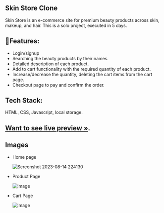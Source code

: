 ## Skin Store Clone
Skin Store is an e-commerce site for premium beauty products across skin, makeup, and hair.
This is a solo project, executed in 5 days.


## 🚀Features:

- Login/signup
- Searching the beauty products by their names.
- Detailed description of each product.
- Add to cart functionality with the required quantity of each product.
- Increase/decrease the quantity, deleting the cart items from the cart page.
- Checkout page to pay and confirm the order.

## Tech Stack:
HTML, CSS, Javascript, local storage.

## [Want to see live preview »](http://127.0.0.1:5501/SkinStoreCloneFinal/index.html).

## Images

- Home page

   ![Screenshot 2023-08-14 224130](https://github.com/ak8459/skin-store/assets/87300147/00cbb2fb-fdb7-46d8-ac8f-657fb1247d00)

- Product Page

   ![image](https://github.com/ak8459/skin-store/assets/87300147/0462d9f6-9bf4-4e1e-b526-68b8b05aba6f)

- Cart Page

  ![image](https://github.com/ak8459/skin-store/assets/87300147/d8955663-2e36-476a-8e0c-2efdb21da5dd)


